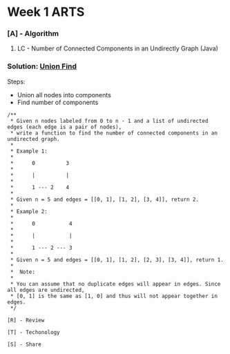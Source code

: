 # Week 1 ARTS
### [A] - Algorithm

1. LC - Number of Connected Components in an Undirectly Graph (Java)

### Solution: [Union Find](https://www.wikiwand.com/en/Disjoint-set_data_structure)
Steps:
* Union all nodes into components
* Find number of components
```(java)
/**
 * Given n nodes labeled from 0 to n - 1 and a list of undirected edges (each edge is a pair of nodes),
 * write a function to find the number of connected components in an undirected graph.
 *
 * Example 1:
 *
 *      0          3
 *
 *      |          |
 *
 *      1 --- 2    4
 *
 * Given n = 5 and edges = [[0, 1], [1, 2], [3, 4]], return 2.
 *
 * Example 2:
 *
 *      0           4
 *
 *      |           |
 *
 *      1 --- 2 --- 3
 *
 * Given n = 5 and edges = [[0, 1], [1, 2], [2, 3], [3, 4]], return 1.
 *
 *  Note:
 *
 * You can assume that no duplicate edges will appear in edges. Since all edges are undirected,
 * [0, 1] is the same as [1, 0] and thus will not appear together in edges.
 */

[R] - Review

[T] - Techonology

[S] - Share


